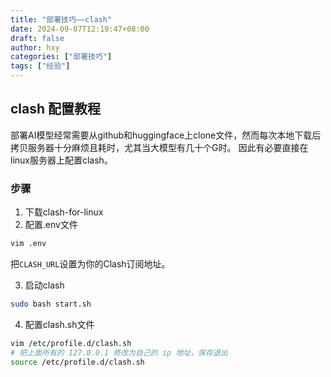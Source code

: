 ```yaml
---
title: "部署技巧——clash"
date: 2024-09-07T12:19:47+08:00
draft: false
author: hxy
categories: ["部署技巧"]
tags: ["经验"]
---
```


## clash 配置教程
部署AI模型经常需要从github和huggingface上clone文件，然而每次本地下载后拷贝服务器十分麻烦且耗时，尤其当大模型有几十个G时。
因此有必要直接在linux服务器上配置clash。

### 步骤
1. 下载clash-for-linux
2. 配置.env文件
```bash
vim .env
```
把`CLASH_URL`设置为你的Clash订阅地址。

3. 启动clash
```bash
sudo bash start.sh
```
4. 配置clash.sh文件
```bash
vim /etc/profile.d/clash.sh
# 把上面所有的 127.0.0.1 修改为自己的 ip 地址，保存退出
source /etc/profile.d/clash.sh
```
